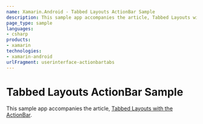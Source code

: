 ```yaml
---
name: Xamarin.Android - Tabbed Layouts ActionBar Sample
description: This sample app accompanies the article, Tabbed Layouts with the ActionBar.
page_type: sample
languages:
- csharp
products:
- xamarin
technologies:
- xamarin-android
urlFragment: userinterface-actionbartabs
---
```

# Tabbed Layouts ActionBar Sample 

This sample app accompanies the article, 
[Tabbed Layouts with the ActionBar](https://developer.xamarin.com/guides/android/user_interface/tab_layout/actionbar/).


